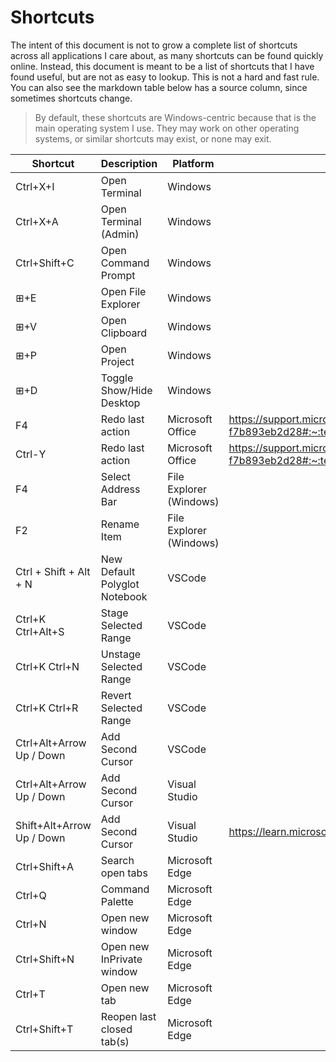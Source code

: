 Shortcuts
=========

The intent of this document is not to grow a complete list of shortcuts across all applications I care about, as many shortcuts can be found quickly online. Instead, this document is meant to be a list of shortcuts that I have found useful, but are not as easy to lookup. This is not a hard and fast rule. You can also see the markdown table below has a source column, since sometimes shortcuts change.

> By default, these shortcuts are Windows-centric because that is the main operating system I use. They may work on other operating systems, or similar shortcuts may exist, or none may exit.

| Shortcut | Description | Platform | Source |
| -------- | ----------- | -------- | ------ |
| Ctrl+X+I | Open Terminal | Windows |
| Ctrl+X+A | Open Terminal (Admin) | Windows |
| Ctrl+Shift+C | Open Command Prompt | Windows |
| ⊞+E | Open File Explorer | Windows |
| ⊞+V | Open Clipboard | Windows |
| ⊞+P | Open Project | Windows |
| ⊞+D | Toggle Show/Hide Desktop | Windows |
| F4 | Redo last action | Microsoft Office | https://support.microsoft.com/en-us/office/undo-redo-or-repeat-an-action-84bdb9bc-4e23-4f06-ba78-f7b893eb2d28#:~:text=To%20redo%20something%20you%27ve%20undone%2C%20press%20Ctrl%2BY%20or,button%20only%20appears%20after%20you%27ve%20undone%20an%20action.%29 |
| Ctrl-Y | Redo last action | Microsoft Office | https://support.microsoft.com/en-us/office/undo-redo-or-repeat-an-action-84bdb9bc-4e23-4f06-ba78-f7b893eb2d28#:~:text=To%20redo%20something%20you%27ve%20undone%2C%20press%20Ctrl%2BY%20or,button%20only%20appears%20after%20you%27ve%20undone%20an%20action.%29 |
| F4 | Select Address Bar | File Explorer (Windows) |
| F2 | Rename Item | File Explorer (Windows) |
| Ctrl + Shift + Alt + N | New Default Polyglot Notebook | VSCode |
| Ctrl+K Ctrl+Alt+S | Stage Selected Range | VSCode |
| Ctrl+K Ctrl+N | Unstage Selected Range | VSCode |
| Ctrl+K Ctrl+R | Revert Selected Range | VSCode |
| Ctrl+Alt+Arrow Up / Down | Add Second Cursor | VSCode |
| Ctrl+Alt+Arrow Up / Down | Add Second Cursor | Visual Studio |
| Shift+Alt+Arrow Up / Down | Add Second Cursor | Visual Studio | https://learn.microsoft.com/en-us/visualstudio/ide/default-keyboard-shortcuts-in-visual-studio?view=vs-2022#bkmk_edit-popular-shortcuts (Line down extend column) |
| Ctrl+Shift+A | Search open tabs | Microsoft Edge |
| Ctrl+Q | Command Palette | Microsoft Edge |
| Ctrl+N | Open new window | Microsoft Edge |
| Ctrl+Shift+N | Open new InPrivate window | Microsoft Edge |
| Ctrl+T | Open new tab | Microsoft Edge |
| Ctrl+Shift+T | Reopen last closed tab(s) | Microsoft Edge |